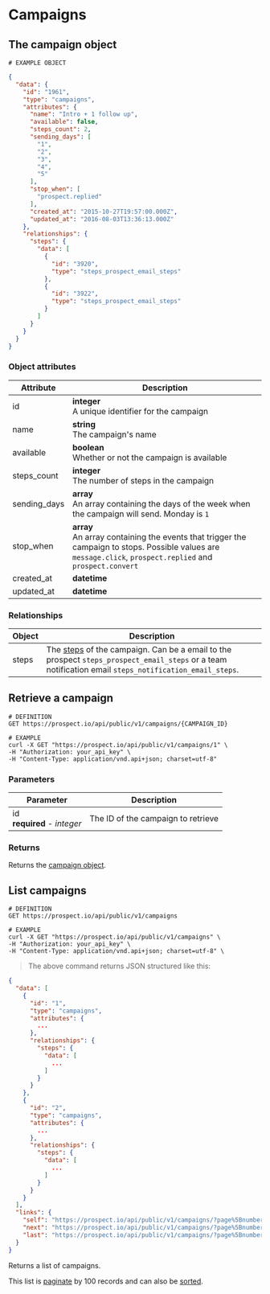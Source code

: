 # Campaigns
## The campaign object
```
# EXAMPLE OBJECT
```

```json
{
  "data": {
    "id": "1961",
    "type": "campaigns",
    "attributes": {
      "name": "Intro + 1 follow up",
      "available": false,
      "steps_count": 2,
      "sending_days": [
        "1",
        "2",
        "3",
        "4",
        "5"
      ],
      "stop_when": [
        "prospect.replied"
      ],
      "created_at": "2015-10-27T19:57:00.000Z",
      "updated_at": "2016-08-03T13:36:13.000Z"
    },
    "relationships": {
      "steps": {
        "data": [
          {
            "id": "3920",
            "type": "steps_prospect_email_steps"
          },
          {
            "id": "3922",
            "type": "steps_prospect_email_steps"
          }
        ]
      }
    }
  }
}
```

### Object attributes
Attribute | Description
--------- | -----------
id | **integer** <br />A unique identifier for the campaign
name | **string** <br />The campaign's name
available | **boolean** <br />Whether or not the campaign is available
steps_count | **integer** <br />The number of steps in the campaign
sending_days | **array** <br />An array containing the days of the week when the campaign will send. Monday is `1`
stop_when | **array** <br />An array containing the events that trigger the campaign to stops. Possible values are `message.click`, `prospect.replied` and `prospect.convert`
created_at | **datetime**
updated_at | **datetime**

### Relationships
Object | Description
--------- | -----------
steps | The [steps](#campaign-steps) of the campaign. Can be a email to the prospect `steps_prospect_email_steps` or a team notification email `steps_notification_email_steps`.

## Retrieve a campaign
```shell
# DEFINITION
GET https://prospect.io/api/public/v1/campaigns/{CAMPAIGN_ID}

# EXAMPLE
curl -X GET "https://prospect.io/api/public/v1/campaigns/1" \
-H "Authorization: your_api_key" \
-H "Content-Type: application/vnd.api+json; charset=utf-8"
```

### Parameters
Parameter | Description
--------- | -----------
id<br />**required** - *integer* | The ID of the campaign to retrieve

### Returns
Returns the [campaign object](#the-campaign-object).

## List campaigns
```shell
# DEFINITION
GET https://prospect.io/api/public/v1/campaigns

# EXAMPLE
curl -X GET "https://prospect.io/api/public/v1/campaigns" \
-H "Authorization: your_api_key" \
-H "Content-Type: application/vnd.api+json; charset=utf-8" \
```

> The above command returns JSON structured like this:

```json
{
  "data": [
    {
      "id": "1",
      "type": "campaigns",
      "attributes": {
        ...
      },
      "relationships": {
        "steps": {
          "data": [
            ...
          ]
        }
      }
    },
    {
      "id": "2",
      "type": "campaigns",
      "attributes": {
        ...
      },
      "relationships": {
        "steps": {
          "data": [
            ...
          ]
        }
      }
    }
  ],
  "links": {
    "self": "https://prospect.io/api/public/v1/campaigns/?page%5Bnumber%5D=1&page%5Bsize%5D=100",
    "next": "https://prospect.io/api/public/v1/campaigns/?page%5Bnumber%5D=2&page%5Bsize%5D=100",
    "last": "https://prospect.io/api/public/v1/campaigns/?page%5Bnumber%5D=5&page%5Bsize%5D=100"
  }
}
```

Returns a list of campaigns.

This list is [paginate](#pagination) by 100 records and can also be [sorted](#sorting).

